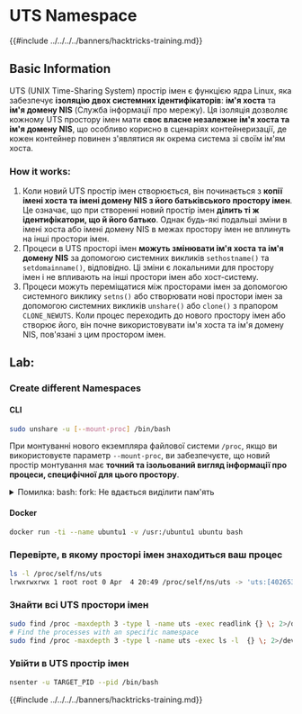 # UTS Namespace

{{#include ../../../../banners/hacktricks-training.md}}

## Basic Information

UTS (UNIX Time-Sharing System) простір імен є функцією ядра Linux, яка забезпечує **ізоляцію двох системних ідентифікаторів**: **ім'я хоста** та **ім'я домену NIS** (Служба інформації про мережу). Ця ізоляція дозволяє кожному UTS простору імен мати **своє власне незалежне ім'я хоста та ім'я домену NIS**, що особливо корисно в сценаріях контейнеризації, де кожен контейнер повинен з'являтися як окрема система зі своїм ім'ям хоста.

### How it works:

1. Коли новий UTS простір імен створюється, він починається з **копії імені хоста та імені домену NIS з його батьківського простору імен**. Це означає, що при створенні новий простір імен **ділить ті ж ідентифікатори, що й його батько**. Однак будь-які подальші зміни в імені хоста або імені домену NIS в межах простору імен не вплинуть на інші простори імен.
2. Процеси в UTS просторі імен **можуть змінювати ім'я хоста та ім'я домену NIS** за допомогою системних викликів `sethostname()` та `setdomainname()`, відповідно. Ці зміни є локальними для простору імен і не впливають на інші простори імен або хост-систему.
3. Процеси можуть переміщатися між просторами імен за допомогою системного виклику `setns()` або створювати нові простори імен за допомогою системних викликів `unshare()` або `clone()` з прапором `CLONE_NEWUTS`. Коли процес переходить до нового простору імен або створює його, він почне використовувати ім'я хоста та ім'я домену NIS, пов'язані з цим простором імен.

## Lab:

### Create different Namespaces

#### CLI
```bash
sudo unshare -u [--mount-proc] /bin/bash
```
При монтуванні нового екземпляра файлової системи `/proc`, якщо ви використовуєте параметр `--mount-proc`, ви забезпечуєте, що новий простір монтування має **точний та ізольований вигляд інформації про процеси, специфічної для цього простору**.

<details>

<summary>Помилка: bash: fork: Не вдається виділити пам'ять</summary>

Коли `unshare` виконується без параметра `-f`, виникає помилка через те, як Linux обробляє нові PID (ідентифікатори процесів) простори. Основні деталі та рішення наведені нижче:

1. **Пояснення проблеми**:

- Ядро Linux дозволяє процесу створювати нові простори за допомогою системного виклику `unshare`. Однак процес, який ініціює створення нового PID простору (називається "процесом unshare"), не входить до нового простору; лише його дочірні процеси входять.
- Виконання `%unshare -p /bin/bash%` запускає `/bin/bash` в тому ж процесі, що й `unshare`. Відповідно, `/bin/bash` та його дочірні процеси знаходяться в оригінальному PID просторі.
- Перший дочірній процес `/bin/bash` у новому просторі стає PID 1. Коли цей процес завершується, це викликає очищення простору, якщо немає інших процесів, оскільки PID 1 має особливу роль усиновлення сирітських процесів. Ядро Linux тоді вимкне виділення PID у цьому просторі.

2. **Наслідок**:

- Завершення PID 1 у новому просторі призводить до очищення прапора `PIDNS_HASH_ADDING`. Це призводить до того, що функція `alloc_pid` не може виділити новий PID при створенні нового процесу, що викликає помилку "Не вдається виділити пам'ять".

3. **Рішення**:
- Проблему можна вирішити, використовуючи параметр `-f` з `unshare`. Цей параметр змушує `unshare` створити новий процес після створення нового PID простору.
- Виконання `%unshare -fp /bin/bash%` забезпечує, що команда `unshare` сама стає PID 1 у новому просторі. `/bin/bash` та його дочірні процеси тоді безпечно містяться в цьому новому просторі, запобігаючи передчасному завершенню PID 1 та дозволяючи нормальне виділення PID.

Забезпечивши, що `unshare` виконується з прапором `-f`, новий PID простір правильно підтримується, що дозволяє `/bin/bash` та його підпроцесам працювати без виникнення помилки виділення пам'яті.

</details>

#### Docker
```bash
docker run -ti --name ubuntu1 -v /usr:/ubuntu1 ubuntu bash
```
### &#x20;Перевірте, в якому просторі імен знаходиться ваш процес
```bash
ls -l /proc/self/ns/uts
lrwxrwxrwx 1 root root 0 Apr  4 20:49 /proc/self/ns/uts -> 'uts:[4026531838]'
```
### Знайти всі UTS простори імен
```bash
sudo find /proc -maxdepth 3 -type l -name uts -exec readlink {} \; 2>/dev/null | sort -u
# Find the processes with an specific namespace
sudo find /proc -maxdepth 3 -type l -name uts -exec ls -l  {} \; 2>/dev/null | grep <ns-number>
```
### Увійти в UTS простір імен
```bash
nsenter -u TARGET_PID --pid /bin/bash
```
{{#include ../../../../banners/hacktricks-training.md}}
